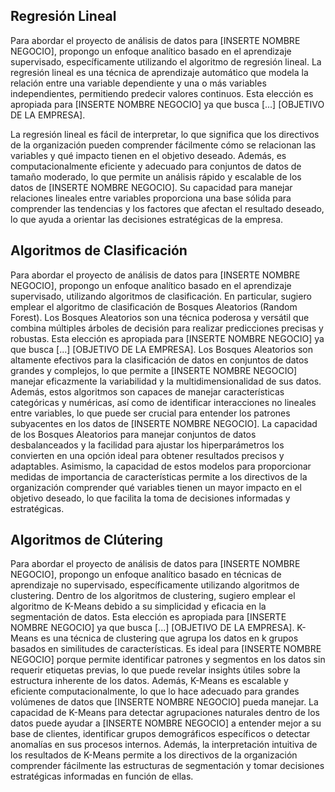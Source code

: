 
## Regresión Lineal

Para abordar el proyecto de análisis de datos para [INSERTE NOMBRE NEGOCIO], propongo un enfoque analítico basado en el aprendizaje supervisado, específicamente utilizando el algoritmo de regresión lineal. La regresión lineal es una técnica de aprendizaje automático que modela la relación entre una variable dependiente y una o más variables independientes, permitiendo predecir valores continuos. Esta elección es apropiada para [INSERTE NOMBRE NEGOCIO] ya que busca [...] [OBJETIVO DE LA EMPRESA]. 

La regresión lineal es fácil de interpretar, lo que significa que los directivos de la organización pueden comprender fácilmente cómo se relacionan las variables y qué impacto tienen en el objetivo deseado. Además, es computacionalmente eficiente y adecuado para conjuntos de datos de tamaño moderado, lo que permite un análisis rápido y escalable de los datos de [INSERTE NOMBRE NEGOCIO]. Su capacidad para manejar relaciones lineales entre variables proporciona una base sólida para comprender las tendencias y los factores que afectan el resultado deseado, lo que ayuda a orientar las decisiones estratégicas de la empresa.

## Algoritmos de Clasificación

Para abordar el proyecto de análisis de datos para [INSERTE NOMBRE NEGOCIO], propongo un enfoque analítico basado en el aprendizaje supervisado, utilizando algoritmos de clasificación. En particular, sugiero emplear el algoritmo de clasificación de Bosques Aleatorios (Random Forest). Los Bosques Aleatorios son una técnica poderosa y versátil que combina múltiples árboles de decisión para realizar predicciones precisas y robustas. Esta elección es apropiada para [INSERTE NOMBRE NEGOCIO] ya que busca [...] [OBJETIVO DE LA EMPRESA]. Los Bosques Aleatorios son altamente efectivos para la clasificación de datos en conjuntos de datos grandes y complejos, lo que permite a [INSERTE NOMBRE NEGOCIO] manejar eficazmente la variabilidad y la multidimensionalidad de sus datos. Además, estos algoritmos son capaces de manejar características categóricas y numéricas, así como de identificar interacciones no lineales entre variables, lo que puede ser crucial para entender los patrones subyacentes en los datos de [INSERTE NOMBRE NEGOCIO]. La capacidad de los Bosques Aleatorios para manejar conjuntos de datos desbalanceados y la facilidad para ajustar los hiperparámetros los convierten en una opción ideal para obtener resultados precisos y adaptables. Asimismo, la capacidad de estos modelos para proporcionar medidas de importancia de características permite a los directivos de la organización comprender qué variables tienen un mayor impacto en el objetivo deseado, lo que facilita la toma de decisiones informadas y estratégicas.
 

## Algoritmos de Clútering

Para abordar el proyecto de análisis de datos para [INSERTE NOMBRE NEGOCIO], propongo un enfoque analítico basado en técnicas de aprendizaje no supervisado, específicamente utilizando algoritmos de clustering. Dentro de los algoritmos de clustering, sugiero emplear el algoritmo de K-Means debido a su simplicidad y eficacia en la segmentación de datos. Esta elección es apropiada para [INSERTE NOMBRE NEGOCIO] ya que busca [...] [OBJETIVO DE LA EMPRESA]. K-Means es una técnica de clustering que agrupa los datos en k grupos basados en similitudes de características. Es ideal para [INSERTE NOMBRE NEGOCIO] porque permite identificar patrones y segmentos en los datos sin requerir etiquetas previas, lo que puede revelar insights útiles sobre la estructura inherente de los datos. Además, K-Means es escalable y eficiente computacionalmente, lo que lo hace adecuado para grandes volúmenes de datos que [INSERTE NOMBRE NEGOCIO] pueda manejar. La capacidad de K-Means para detectar agrupaciones naturales dentro de los datos puede ayudar a [INSERTE NOMBRE NEGOCIO] a entender mejor a su base de clientes, identificar grupos demográficos específicos o detectar anomalías en sus procesos internos. Además, la interpretación intuitiva de los resultados de K-Means permite a los directivos de la organización comprender fácilmente las estructuras de segmentación y tomar decisiones estratégicas informadas en función de ellas.